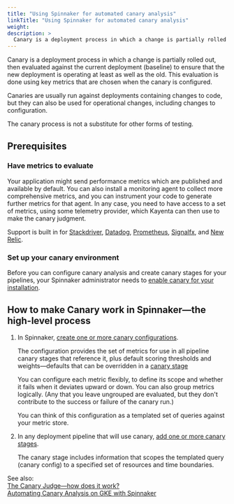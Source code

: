 ```yaml
---
title: "Using Spinnaker for automated canary analysis"
linkTitle: "Using Spinnaker for automated canary analysis"
weight: 
description: >
  Canary is a deployment process in which a change is partially rolled out, then evaluated against the current deployment (baseline) to ensure that the new deployment is operating at least as well as the old.
---
```



Canary is a deployment process in which a change is partially rolled out, then
evaluated against the current deployment (baseline) to ensure that the new
deployment is operating at least as well as the old. This evaluation is done
using key metrics that are chosen when the canary is configured.

Canaries are usually run against deployments containing changes to code, but they
can also be used for operational changes, including changes to configuration.

The canary process is not a substitute for other forms of testing.

## Prerequisites

### Have metrics to evaluate

Your application might send performance metrics which are published and
available by default. You can also install a monitoring agent to collect more
comprehensive metrics, and you can instrument your code to generate further
metrics for that agent. In any case, you need to have access to a set of
metrics, using some telemetry provider, which Kayenta can then use to make the
canary judgment.

Support is built in for [Stackdriver](https://cloud.google.com/stackdriver/docs/),
[Datadog](https://docs.datadoghq.com/),
[Prometheus](https://prometheus.io/docs/introduction/overview/),
[Signalfx](https://docs.signalfx.com), and [New Relic](https://docs.newrelic.com/).

### Set up your canary environment

Before you can configure canary analysis and create canary stages for your
pipelines, your Spinnaker administrator needs to [enable canary for your
installation](/setup/canary/).

## How to make Canary work in Spinnaker&mdash;the high-level process

1. In Spinnaker, [create one or more canary
configurations](/docs/v1/guides/user/canary/config/).

   The configuration provides the set of metrics for use in all pipeline
   canary stages that reference it, plus default scoring thresholds and
   weights&mdash;defaults that can be overridden in
   a [canary stage](/docs/v1/guides/user/canary/stage/)

   You can configure each metric flexibly, to define its scope and whether it
   fails when it deviates upward or down. You can also group metrics logically.
   (Any that you leave ungrouped are evaluated, but they don't contribute to the
   success or failure of the canary run.)

   You can think of this configuration as a templated set of queries against
   your metric store.

1. In any deployment pipeline that will use canary, [add one or more canary
stages](/docs/v1/guides/user/canary/stage/).

   The canary stage includes information that scopes the templated query (canary
     config) to a specified set of resources and time boundaries.

See also:  
[The Canary Judge&mdash;how does it work?](/docs/v1/guides/user/canary/judge/)  
[Automating Canary Analysis on GKE with Spinnaker](https://cloud.google.com/solutions/automated-canary-analysis-kubernetes-engine-spinnaker)
